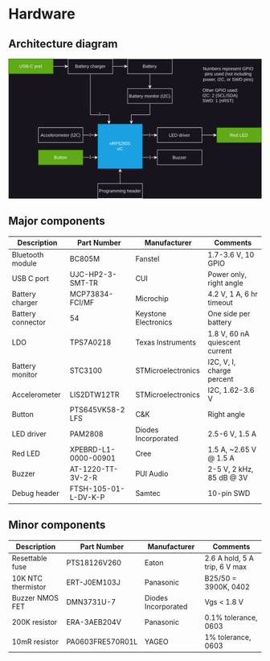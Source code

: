# Hardware

## Architecture diagram
![HW architecture diagram](/docs/DWG_HW-Architecture.svg)

## Major components
| Description           | Part Number           | Manufacturer          | Comments                          |
| --------------------- | --------------------- | --------------------- | --------------------------------- |
| Bluetooth module      | BC805M                | Fanstel               | 1.7-3.6 V, 10 GPIO                |
| USB C port            | UJC-HP2-3-SMT-TR      | CUI                   | Power only, right angle           |
| Battery charger       | MCP73834-FCI/MF       | Microchip             | 4.2 V, 1 A, 6 hr timeout          |
| Battery connector     | 54                    | Keystone Electronics  | One side per battery              |
| LDO                   | TPS7A0218             | Texas Instruments     | 1.8 V, 60 nA quiescent current    |
| Battery monitor       | STC3100               | STMicroelectronics    | I2C, V, I, charge percent         |
| Accelerometer         | LIS2DTW12TR           | STMicroelectronics    | I2C, 1.62-3.6 V                   |
| Button                | PTS645VK58-2 LFS      | C&K                   | Right angle                       |
| LED driver            | PAM2808               | Diodes Incorporated   | 2.5-6 V, 1.5 A                    |
| Red LED               | XPEBRD-L1-0000-00901  | Cree                  | 1.5 A, ~2.65 V @ 1.5 A            |
| Buzzer                | AT-1220-TT-3V-2-R     | PUI Audio             | 2-5 V, 2 kHz, 85 dB @ 3V          |
| Debug header          | FTSH-105-01-L-DV-K-P  | Samtec                | 10-pin SWD                        |

## Minor components
| Description           | Part Number           | Manufacturer          | Comments                          |
| --------------------- | --------------------- | --------------------- | --------------------------------- |
| Resettable fuse       | PTS18126V260          | Eaton                 | 2.6 A hold, 5 A trip, 6 V max     |
| 10K NTC thermistor    | ERT-J0EM103J          | Panasonic             | B25/50 = 3900K, 0402              |
| Buzzer NMOS FET       | DMN3731U-7            | Diodes Incorporated   | Vgs < 1.8 V                       |
| 200K resistor         | ERA-3AEB204V          | Panasonic             | 0.1% tolerance, 0603              |
| 10mR resistor         | PA0603FRE570R01L      | YAGEO                 | 1% tolerance, 0603                |